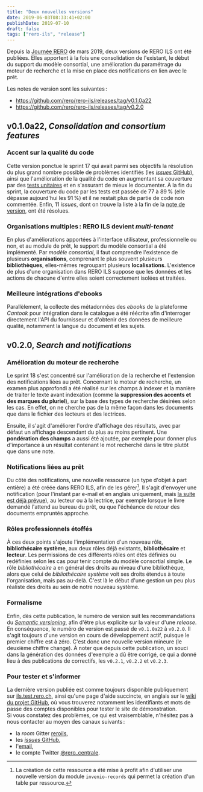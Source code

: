 ```yaml
---
title: "Deux nouvelles versions"
date: 2019-06-03T08:33:41+02:00
publishDate: 2019-07-10
draft: false 
tags: ["rero-ils", "release"]
---
```


Depuis la [Journée RERO](https://www.rero.ch/page.php?section=communique&pageid=reroday2019_fr) de mars 2019, deux versions de RERO ILS ont été publiées. Elles apportent à la fois une consolidation de l'existant, le début du support du modèle consortial, une amélioration du paramétrage du moteur de recherche et la mise en place des notifications en lien avec le prêt.

Les notes de version sont les suivantes :

- https://github.com/rero/rero-ils/releases/tag/v0.1.0a22
- https://github.com/rero/rero-ils/releases/tag/v0.2.0

<!--more-->

## v0.1.0a22, *Consolidation and consortium features*

### Accent sur la qualité du code

Cette version ponctue le sprint 17 qui avait parmi ses objectifs la résolution du plus grand nombre possible de problèmes identifiés (les [*issues* GitHub](https://github.com/rero/rero-ils/issues)), ainsi que l'amélioration de la qualité du code en augmentant sa couverture par des [tests unitaires](https://fr.wikipedia.org/wiki/Test_unitaire) et en s'assurant de mieux le documenter. À la fin du sprint, la couverture du code par les tests est passée de 77 à 89 % (elle dépasse aujourd'hui les 91 %) et il ne restait plus de partie de code non commentée. Enfin, 11 *issues*, dont on trouve la liste à la fin de la [note de version](https://github.com/rero/rero-ils/releases/tag/v0.1.0a22), ont été résolues.

### Organisations multiples : RERO ILS devient *multi-tenant*

En plus d'améliorations apportées à l'interface utilisateur, professionnelle ou non, et au module de prêt, le support du modèle consortial a été implémenté. Par *modèle consortial*, il faut comprendre l'existence de plusieurs **organisations**, comprenant le plus souvent plusieurs **bibliothèques**, elles-mêmes regroupant plusieurs **localisations**. L'existence de plus d'une organisation dans RERO ILS suppose que les données et les actions de chacune d'entre elles soient correctement isolées et traitées.

### Meilleure intégrations d'ebooks

Parallèlement, la collecte des métadonnées des *ebooks* de la plateforme *Cantook*  pour intégration dans le catalogue a été réécrite afin d'interroger directement l'API du fournisseur et d'obtenir des données de meilleure qualité, notamment la langue du document et les sujets.

## v0.2.0, *Search and notifications*

### Amélioration du moteur de recherche

Le sprint 18 s'est concentré sur l'amélioration de la recherche et l'extension des notifications liées au prêt. Concernant le moteur de recherche, un examen plus approfondi a été réalisé sur les champs à indexer et la manière de traiter le texte avant indexation (comme la **suppression des accents et des marques du pluriel**), sur la base des types de recherche désirées selon les cas. En effet, on ne cherche pas de la même façon dans les documents que dans le fichier des lecteurs et des lectrices.

Ensuite, il s'agit d'améliorer l'ordre d'affichage des résultats, avec par défaut un affichage descendant du plus au moins pertinent. Une **pondération des champs** a aussi été ajoutée, par exemple pour donner plus d'importance à un résultat contenant le mot recherché dans le titre plutôt que dans une note.

### Notifications liées au prêt

Du côté des notifications, une nouvelle ressource (un type d'objet à part entière) a été créée dans RERO ILS, afin de les gérer[^1]. Il s'agit d'envoyer une notification (pour l'instant par e-mail et en anglais uniquement, mais [la suite est déjà prévue](https://tree.taiga.io/project/rero21-reroils/us/703)), au lecteur ou à la lectrice, par exemple lorsque le livre demandé l'attend au bureau du prêt, ou que l'échéance de retour des documents empruntés approche.

### Rôles professionnels étoffés

À ces deux points s'ajoute l'implémentation d'un nouveau rôle, **bibliothécaire système**, aux deux rôles déjà existants, **bibliothécaire** et **lecteur**. Les permissions de ces différents rôles ont étés définies ou redéfinies selon les cas pour tenir compte du modèle consortial simple. Le rôle *bibliothécaire* a en général des droits au niveau d'une bibliothèque, alors que celui de *bibliothécaire système* voit ses droits étendus à toute l'organisation, mais pas au-delà. C'est là le début d'une gestion un peu plus réaliste des droits au sein de notre nouveau système.

### Formalisme

Enfin, dès cette publication, le numéro de version suit les recommandations du [*Semantic versioning*](https://semver.org), afin d'être plus explicite sur la valeur d'une *release*. En conséquence, le numéro de version est passé de `v0.1.0a22` à `v0.2.0`. Il s'agit toujours d'une version en cours de développement actif, puisque le premier chiffre est à zéro. C'est donc une nouvelle version mineure (le deuxième chiffre change). À noter que depuis cette publication, un souci dans la génération des données d'exemple a dû être corrigé, ce qui a donné lieu à des publications de correctifs, les `v0.2.1`, `v0.2.2` et `v0.2.3`.

### Pour tester et s'informer

La dernière version publiée est comme toujours disponible publiquement sur [ils.test.rero.ch](https://ils.test.rero.ch), ainsi qu'une page d'aide succincte, en anglais sur le [wiki du projet GitHub](https://github.com/rero/rero-ils/wiki/Public-demo-help), où vous trouverez notamment les identifiants et mots de passe des comptes disponibles pour tester le site de démonstration.   
Si vous constatez des problèmes, ce qui est vraisemblable, n'hésitez pas à nous contacter au moyen des canaux suivants :

- la *room* Gitter [reroils](https://gitter.im/rero/reroils),
- les [*issues* GitHub](https://github.com/rero/rero-ils/issues),
- l'[email](mailto:info@rero.ch),
- le compte Twitter [@rero_centrale](https://twitter.com/rero_centrale).


[^1]: La création de cette ressource a été mise à profit afin d'utiliser une nouvelle version du module `invenio-records` qui permet la création d'un table par ressource. 
